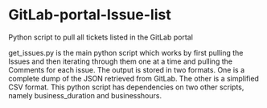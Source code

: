 # GitLab-portal-Issue-list
 Python script to pull all tickets listed in the GitLab portal


get_issues.py is the main python script which works by first pulling the Issues and then iterating through them one at a time and pulling the Comments for each issue. The output is stored in two formats.  One is a complete dump of the JSON retrieved from GitLab.  The other is a simplified CSV format.
This python script has dependencies on two other scripts, namely business_duration and businesshours.
